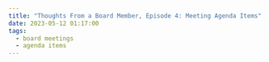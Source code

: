 ```yaml
---
title: "Thoughts From a Board Member, Episode 4: Meeting Agenda Items"
date: 2023-05-12 01:17:00
tags:
  - board meetings
  - agenda items
---
```


